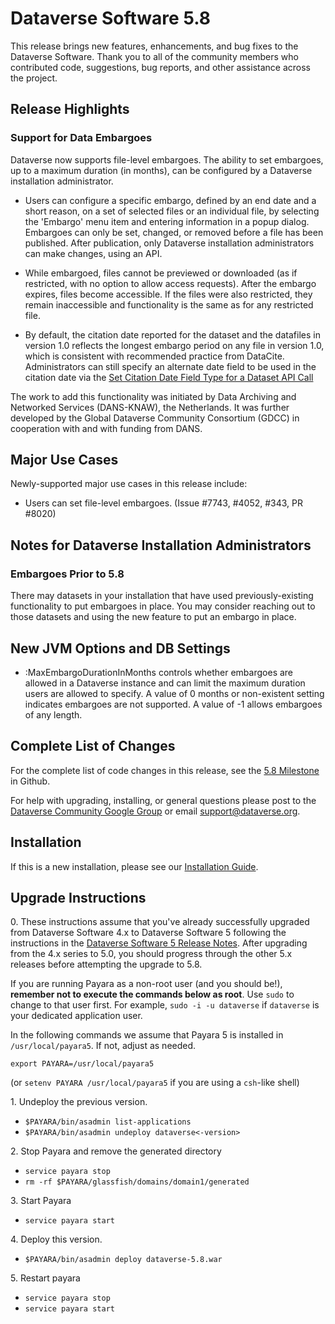 # Dataverse Software 5.8

This release brings new features, enhancements, and bug fixes to the Dataverse Software. Thank you to all of the community members who contributed code, suggestions, bug reports, and other assistance across the project.

## Release Highlights

### Support for Data Embargoes

Dataverse now supports file-level embargoes. The ability to set embargoes, up to a maximum duration (in months), can be configured by a Dataverse installation administrator.

- Users can configure a specific embargo, defined by an end date and a short reason, on a set of selected files or an individual file, by selecting the 'Embargo' menu item and entering information in a popup dialog. Embargoes can only be set, changed, or removed before a file has been published. After publication, only Dataverse installation administrators can make changes, using an API.

- While embargoed, files cannot be previewed or downloaded (as if restricted, with no option to allow access requests). After the embargo expires, files become accessible. If the files were also restricted, they remain inaccessible and functionality is the same as for any restricted file.

- By default, the citation date reported for the dataset and the datafiles in version 1.0 reflects the longest embargo period on any file in version 1.0, which is consistent with recommended practice from DataCite. Administrators can still specify an alternate date field to be used in the citation date via the [Set Citation Date Field Type for a Dataset API Call](https://guides.dataverse.org/en/5.8/api/native-api.html#set-citation-date-field-type-for-a-dataset)

The work to add this functionality was initiated by Data Archiving and Networked Services (DANS-KNAW), the Netherlands. It was further developed by the Global Dataverse Community Consortium (GDCC) in cooperation with and with funding from DANS.

## Major Use Cases

Newly-supported major use cases in this release include:

- Users can set file-level embargoes. (Issue #7743, #4052, #343, PR #8020)

## Notes for Dataverse Installation Administrators

### Embargoes Prior to 5.8

There may datasets in your installation that have used previously-existing functionality to put embargoes in place. You may consider reaching out to those datasets and using the new feature to put an embargo in place.

## New JVM Options and DB Settings

- :MaxEmbargoDurationInMonths controls whether embargoes are allowed in a Dataverse instance and can limit the maximum duration users are allowed to specify. A value of 0 months or non-existent setting indicates embargoes are not supported. A value of -1 allows embargoes of any length.

## Complete List of Changes

For the complete list of code changes in this release, see the [5.8 Milestone](https://github.com/IQSS/dataverse/milestone/99?closed=1) in Github.

For help with upgrading, installing, or general questions please post to the [Dataverse Community Google Group](https://groups.google.com/forum/#!forum/dataverse-community) or email support@dataverse.org.

## Installation

If this is a new installation, please see our [Installation Guide](https://guides.dataverse.org/en/5.8/installation/).

## Upgrade Instructions

0\. These instructions assume that you've already successfully upgraded from Dataverse Software 4.x to Dataverse Software 5 following the instructions in the [Dataverse Software 5 Release Notes](https://github.com/IQSS/dataverse/releases/tag/v5.0). After upgrading from the 4.x series to 5.0, you should progress through the other 5.x releases before attempting the upgrade to 5.8.

If you are running Payara as a non-root user (and you should be!), **remember not to execute the commands below as root**. Use `sudo` to change to that user first. For example, `sudo -i -u dataverse` if `dataverse` is your dedicated application user.  

In the following commands we assume that Payara 5 is installed in `/usr/local/payara5`. If not, adjust as needed.

`export PAYARA=/usr/local/payara5`

(or `setenv PAYARA /usr/local/payara5` if you are using a `csh`-like shell)

1\. Undeploy the previous version.

- `$PAYARA/bin/asadmin list-applications`
- `$PAYARA/bin/asadmin undeploy dataverse<-version>`

2\. Stop Payara and remove the generated directory

- `service payara stop`
- `rm -rf $PAYARA/glassfish/domains/domain1/generated`

3\. Start Payara

- `service payara start`
  
4\. Deploy this version.

- `$PAYARA/bin/asadmin deploy dataverse-5.8.war`

5\. Restart payara

- `service payara stop`
- `service payara start`
